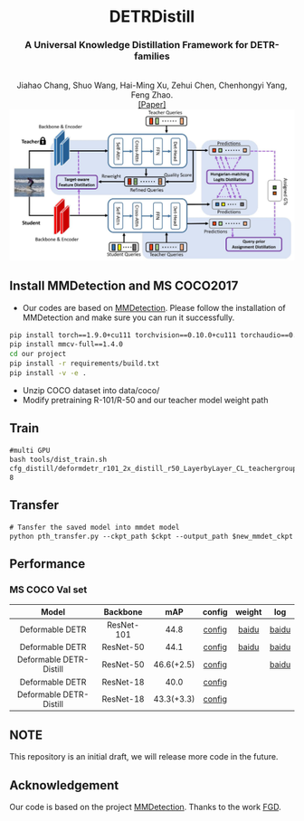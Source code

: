 <div align="center">
<h1> DETRDistill </h1>
<h3>A Universal Knowledge Distillation Framework for DETR-families</h3>
<br>Jiahao Chang, Shuo Wang, Hai-Ming Xu, Zehui Chen, Chenhongyi Yang, Feng Zhao. 
<br>

<div><a href="https://arxiv.org/pdf/2211.10156.pdf">[Paper] </a></div> 

<center>
<img src='main.jpg'>
</center>

</div>

## Install MMDetection and MS COCO2017
  - Our codes are based on [MMDetection](https://github.com/open-mmlab/mmdetection). Please follow the installation of MMDetection and make sure you can run it successfully.
```bash
pip install torch==1.9.0+cu111 torchvision==0.10.0+cu111 torchaudio==0.9.0 -f https://download.pytorch.org/whl/torch_stable.html
pip install mmcv-full==1.4.0
cd our project
pip install -r requirements/build.txt
pip install -v -e .
```
- Unzip COCO dataset into data/coco/
- Modify pretraining R-101/R-50 and our teacher model weight path

## Train

```
#multi GPU
bash tools/dist_train.sh  cfg_distill/deformdetr_r101_2x_distill_r50_LayerbyLayer_CL_teachergroup.py  8
```


## Transfer
```
# Tansfer the saved model into mmdet model
python pth_transfer.py --ckpt_path $ckpt --output_path $new_mmdet_ckpt
```
## Performance

### MS COCO Val set
|    Model    |  Backbone  | mAP |                            config                            |                          weight                          | log |
| :---------: | :--------: | :-----------: | :----------------------------------------------------------: | :------------------------------------------------------: | :--: |
|  Deformable DETR  | ResNet-101  |     44.8     | [config]([https://github.com/BIVLab-USTC/DETRDistill/blob/main/project/cfg_distill/deformable_detr/deformable_detr_r50_16x2_50e_coco_student.py](https://github.com/BIVLab-USTC/DETRDistill/blob/main/project/cfg_distill/deformable_detr/deformable_detr_r101_16x2_50e_coco_teacher.py)) | [baidu](https://pan.baidu.com/s/16FHMFteZGoX4ui6hoB44Tg?pwd=xi35) | [baidu](https://pan.baidu.com/s/1e1OwOeBTKsPhDFBR2oqXzQ?pwd=5xqi) |
|  Deformable DETR  | ResNet-50  |     44.1     | [config](https://github.com/BIVLab-USTC/DETRDistill/blob/main/project/cfg_distill/deformable_detr/deformable_detr_r50_16x2_50e_coco_student.py) | [baidu](https://pan.baidu.com/s/1UnfulC64iuCg6ZGREyhVxg?pwd=w2xv) | [baidu](https://pan.baidu.com/s/10BVPV9OUK6xtsA62vem02Q?pwd=j87v) |
|  Deformable DETR-Distill  | ResNet-50  |     46.6(+2.5)    | [config](https://github.com/BIVLab-USTC/DETRDistill/blob/main/project/cfg_distill/deformdetr_r101_2x_distill_r50_LayerbyLayer_CL_teachergroup.py) |  | [baidu](https://pan.baidu.com/s/1Q1dcjc74Uk9O9KVrt6hfOg?pwd=n9hu) |
|  Deformable DETR  | ResNet-18  |     40.0     | [config](https://github.com/BIVLab-USTC/DETRDistill/blob/main/project/cfg_distill/deformable_detr/deformable_detr_r18_16x2_25e_coco_student.py) | |  |
|  Deformable DETR-Distill  | ResNet-18  |     43.3(+3.3)    | [config]() |  |  |


## NOTE

This repository is an initial draft, we will release more code in the future.

## Acknowledgement

Our code is based on the project [MMDetection](https://github.com/open-mmlab/mmdetection).
Thanks to the work [FGD](https://github.com/yzd-v/FGD).
